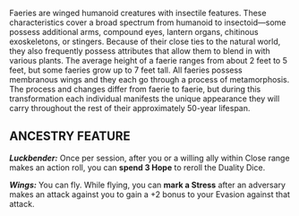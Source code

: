 Faeries are winged humanoid creatures with insectile features. These characteristics cover a broad spectrum from humanoid to insectoid—some possess additional arms, compound eyes, lantern organs, chitinous exoskeletons, or stingers. Because of their close ties to the natural world, they also frequently possess attributes that allow them to blend in with various plants. The average height of a faerie ranges from about 2 feet to 5 feet, but some faeries grow up to 7 feet tall. All faeries possess membranous wings and they each go through a process of metamorphosis. The process and changes differ from faerie to faerie, but during this transformation each individual manifests the unique appearance they will carry throughout the rest of their approximately 50-year lifespan.

## ANCESTRY FEATURE

***Luckbender:*** Once per session, after you or a willing ally within Close range makes an action roll, you can **spend 3 Hope** to reroll the Duality Dice.

***Wings:*** You can fly. While flying, you can **mark a Stress** after an adversary makes an attack against you to gain a +2 bonus to your Evasion against that attack.
